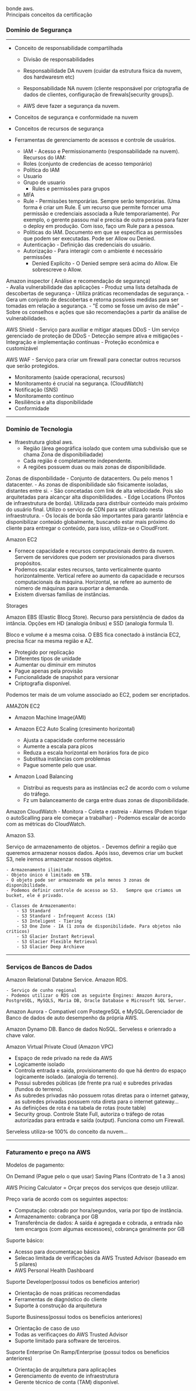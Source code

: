bonde aws.   
Principais conceitos da certificação

### Domínio de Segurança
*** 
- Conceito de responsabilidade compartilhada

	- Divisão de responsabilidades
	- Responsabilidade DA nuvem (cuidar da estrutura física da nuvem, dos hardwaresm etc) 
	- Responsabilidade NA nuvem (cliente responsável por criptografia de dados de clientes, configuração de firewals[security groups]).

	- AWS deve fazer a segurança da nuvem.
- Conceitos de segurança e conformidade na nuvem
- Conceitos de recursos de segurança
- Ferramentas de gerenciamento de acessos e controle de usuários. 
	- IAM - Acesso e Permissionamento (responsabilidade na nuvem). Recursos do IAM:
	- Roles (conjunto de credencias de acesso temporário)
	- Política do IAM
	- Usuario
	- Grupo de usuario
		- Rules e permissões para grupos
	- MFA
	- Rule - Permissões temporárias. Sempre serão temporárias. (Uma forma é criar um Rule. É um recurso que permite forncer uma permissão e credenciais associada a Rule temporariamente). Por exemplo, o gerente passou mal e precisa de outra pessoa para fazer o deploy em produção. Com isso, faço um Rule para a pessoa.
	- Politicas do IAM. Documento em que se especifica as permissões que podem ser executadas. Pode ser Allow ou Denied. 
	- Autenticação - Definição das credenciais do usuário.
	- Autorização - Para interagir com o ambiente é necessário permissões
		- Denied Explícito - O Denied sempre será acima do Allow. Ele sobrescreve o Allow.
	

Amazon inspector ( Análise e recomendação de segurança)  
	- Avalia vulnerabilidade das aplicações
	- Produz uma lista detalhada de descobertas de segurança
	- Utiliza práticas recomendadas de segurança.
	- Gera um conjunto de descobertas e retorna possíveis medidas para ser tomadas em relação a segurança.
	- "É como se fosse um aviso de mãe" - Sobre os conselhos e ações que são recomendações a partir da análise de vulnerabilidades.


AWS Shield - Serviço para auxiliar e mitigar ataques DDoS
	- Um serviço gerenciado de proteção de DDoS
	- Detecção sempre ativa e mitigações
	- Integração e implementação contínuas
	- Proteção econômica e customizável

AWS WAF - Serviço para criar um firewall para conectar outros recursos que serão protegidos.  


- Monitoramento (saúde operacional, recursos)
- Monitoramento é crucial na segurança. (CloudWatch)
- Notificação (SNS) 
- Monitoramento contínuo
- Resiliência e alta disponibilidade
- Conformidade  

*** 
### Domínio de Tecnologia 

 - Ifraestrutura global aws.
	- Região (área geográfica isolado que contem uma subdivisão que se chama Zona de disponibiliadade)
	- Cada região é completamente independente.
	- A regiões possuem duas ou mais zonas de disponibilidade.

Zonas de disponbilidade
	- Conjunto de datacenters. Ou pelo menos 1 datacenter.
	- As zonas de disponibilidade são fisicamente isoladas, distantes entre si.
	- São concetadas com link de alta velocidade. Pois são arquitetadas para alcançar alta disponibilidades. 
	- Edge Locations (Pontos de infraestrutura de borda). Utilizada para distribuir conteúdo mais próximo do usuário final. Utilizo o serviço de CDN para ser utilizado nesta infraestrutura.
	- Os locais de borda são importantes para garantir latência e disponibilizar conteúdo globalmente, buscando estar mais próximo do cliente para entregar o conteúdo, para isso, utiliza-se o CloudFront.


Amazon EC2  

- Fornece capacidade e recursos computacionais dentro da nuvem. Servem de servidores que podem ser provisionados para diversos propósitos. 
- Podemos escalar estes recursos, tanto verticalmente quanto horizontalmente. Vertical refere ao aumento da capacidade e recursos computacionais da máquina. Horizontal, se refere ao aumento de número de máquinas para suportar a demanda.  
- Existem diversas famílias de instâncias.

Storages  

Amazon EBS (Elastic Blocg Store). Recurso para persistência de dados da intância. Opções em HD (analogia ônibus) e SSD (analogia formula 1).

Bloco e volume é a mesma coisa.
O EBS fica conectado à instância EC2, precisa ficar na mesma região e AZ.
- Protegido por replicação
- Diferentes tipos de unidade
- Aumentar ou diminuir em minutos
- Pague apenas pela provisão
- Funcionalidade de snapshot para versionar
- Criptografia disponível.

Podemos ter mais de um volume associado ao EC2, podem ser encriptados.


AMAZON EC2
 - Amazon Machine Image(AMI)

 - Amazon EC2 Auto Scaling (cresimento horizontal)
	- Ajusta a capacidade conforme necessário
	- Aumente a escala para picos
	- Reduza a escala horizontal em horários fora de pico
	- Substitua instâncias com problemas
	- Pague somente pelo que usar.

- Amazon Load Balancing
	- Distribui as requests para as instâncias ec2 de acordo com o volume do tráfego. 
	- Fz um balanceamento de carga entre duas zonas de disponibilidade.


Amazon CloudWatch
	- Monitora
	- Coleta e rastreia
	- Alarmes (Podem trigar o autoScalling para ele começar a trabalhar)
	- Podemos escalar de acordo com as métricas do CloudWatch. 



Amazon S3.  

Serviço de armazenamento de objetos. 
	- Devemos definir a região que queremos armazenar nossos dados. Após isso, devemos criar um bucket S3, nele iremos armazenzar nossos objetos.

	- Armazenamento ilimitado.
	- Objeto único é limitado em 5TB.
	- O objeto pode ser armazenado em pelo menos 3 zonas de disponibilidade.
	- Podemos definir controle de acesso ao S3.   Sempre que criamos um bucket, ele é privado.

	- Classes de Armazenamento:
		- S3 Standard
		- S3 Standard - Infrequent Access (IA)
		- S3 Inteligent - Tiering
		- S3 One Zone - IA (1 zona de disponibilidade. Para objetos não criticos)
		- S3 Glacier Instant Retrieval
		- S3 Glacier Flexible Retrieval
		- S3 Glacier Deep Archieve  

*** 

### Serviços de Bancos de Dados

Amazon Relational Databne Service. Amazon RDS.

	- Serviço de cunho regional
	- Podemos utilizar o RDS com as seguinte Engines: Amazon Aurora, PostgreSQL, MySQLS, Maria DB, Oracle Database e Microsoft SQL Server.  

Amazon Aurora - Compatível com PostegreSQL e MySQL.Gerenciador de Banco de dados de auto desempenho da própria AWS.

Amazon Dynamo DB. Banco de dados NoSQL. Serveless e orienrado a chave valor.  


Amazon Virtual Private Cloud (Amazon VPC)
- Espaço de rede privado na rede da AWS
- Logicamente isolado
- Controla entrada e saida, provisionamento do que há dentro do espaço logicamente isolado. (analogia do terreno).
- Possui subredes públicas (de frente pra rua) e subredes privadas (fundos do terreno).
- As subredes privadas não possuem rotas diretas para o internet gatway, as subredes privadas possuem rota direta para o internet gateway...
- As definições de rota é na tabela de rotas (route table)
- Security group. Controle State Full, autoriza o tráfego de rotas autorizadas para entrada e saída (output).
Funciona como um Firewall.

Serveless utiliza-se 100% do conceito da nuvem...

*** 
### Faturamento e preço na AWS  

Modelos de pagamento:

On Demand (Pague pelo o que usar)
Saving Plans (Contrato de 1 a 3 anos)


AWS Pricing Calculator = Orçar preços dos serviços que desejo utilizar.

Preço varia de acordo com os seguintes aspectos:

- Computação: cobrado por hora/segundos, varia por tipo de instância.
- Armazenamento: cobrança por GB
- Transferência de dados: A saída é agregada e cobrada, a entrada não tem encargos (com algumas excessoes), cobrança geralmente por GB 

Suporte básico:
- Acesso para documentaçao básica
- Selecao limitada de verificações da AWS Trusted Advisor (baseado em 5 pilares)
- AWS Personal Health Dashboard  


Suporte Developer(possui todos os beneficios anterior)
- Orientação de noas práticas recomendadas
- Ferramentas de diagnóstico do cliente
- Suporte à construção da arquitetura

Suporte Business(possui todos os beneficios anteriores)
- Orientação de caso de uso
- Todas as verificaçoes do AWS Trusted Advisor
- Suporte limitado para software de terceiros.

Suporte Enterprise On Ramp/Enterprise (possui todos os beneficios anteriores)
- Orientação de arquitetura para aplicações
- Gerenciamento de evento de infraestrutura
- Gerente técnico de conta (TAM) disponível.
